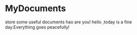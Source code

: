 # MyDocuments
store some useful documents
hao are you!
hello ,today is a fine day.Everything goes peacefully!
